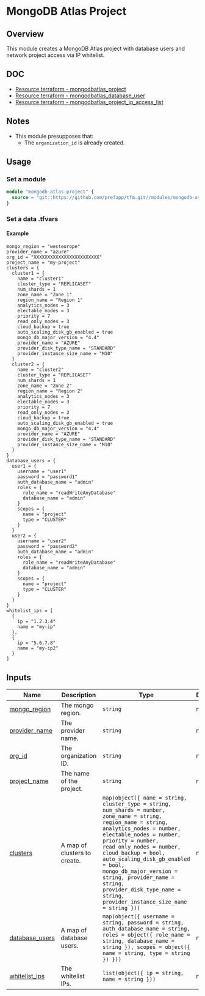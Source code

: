 # MongoDB Atlas Project

## Overview

This module creates a MongoDB Atlas project with database users and network project access via IP whitelist.

## DOC

- [Resource terraform - mongodbatlas_project](https://registry.terraform.io/providers/mongodb/mongodbatlas/latest/docs/resources/project)
- [Resource terraform - mongodbatlas_database_user](https://registry.terraform.io/providers/mongodb/mongodbatlas/1.23.0/docs/resources/database_user)
- [Resource terraform - mongodbatlas_project_ip_access_list](https://registry.terraform.io/providers/mongodb/mongodbatlas/1.23.0/docs/resources/project_ip_access_list)

## Notes

- This module presupposes that:
  - The `organization_id` is already created.

## Usage

### Set a module

```terraform
module "mongodb-atlas-project" {
  source = "git::https://github.com/prefapp/tfm.git//modules/mongodb-atlas-project?ref=<version>"
}
```

### Set a data .tfvars

#### Example

```hcl
mongo_region = "westeurope"
provider_name = "azure"
org_id = "XXXXXXXXXXXXXXXXXXXXXXXX"
project_name = "my-project"
clusters = {
  cluster1 = {
    name = "cluster1"
    cluster_type = "REPLICASET"
    num_shards = 1
    zone_name = "Zone 1"
    region_name = "Region 1"
    analytics_nodes = 3
    electable_nodes = 3
    priority = 7
    read_only_nodes = 3
    cloud_backup = true
    auto_scaling_disk_gb_enabled = true
    mongo_db_major_version = "4.4"
    provider_name = "AZURE"
    provider_disk_type_name = "STANDARD"
    provider_instance_size_name = "M10"
  }
  cluster2 = {
    name = "cluster2"
    cluster_type = "REPLICASET"
    num_shards = 1
    zone_name = "Zone 2"
    region_name = "Region 2"
    analytics_nodes = 3
    electable_nodes = 3
    priority = 7
    read_only_nodes = 3
    cloud_backup = true
    auto_scaling_disk_gb_enabled = true
    mongo_db_major_version = "4.4"
    provider_name = "AZURE"
    provider_disk_type_name = "STANDARD"
    provider_instance_size_name = "M10"
  }
}
database_users = {
  user1 = {
    username = "user1"
    password = "password1"
    auth_database_name = "admin"
    roles = {
      role_name = "readWriteAnyDatabase"
      database_name = "admin"
    }
    scopes = {
      name = "project"
      type = "CLUSTER"
    }
  }
  user2 = {
    username = "user2"
    password = "password2"
    auth_database_name = "admin"
    roles = {
      role_name = "readWriteAnyDatabase"
      database_name = "admin"
    }
    scopes = {
      name = "project"
      type = "CLUSTER"
    }
  }
}
whitelist_ips = [
  {
    ip = "1.2.3.4"
    name = "my-ip"
  },
  {
    ip = "5.6.7.8"
    name = "my-ip2"
  }
]
```

## Inputs

| Name | Description | Type | Default | Required |
|------|-------------|------|---------|:--------:|
| <a name="input_mongo_region"></a> [mongo_region](#input_mongo_region) | The mongo region. | `string` | n/a | yes |
| <a name="input_provider_name"></a> [provider_name](#input_provider_name) | The provider name. | `string` | n/a | yes |
| <a name="input_org_id"></a> [org_id](#input_org_id) | The organization ID. | `string` | n/a | yes |
| <a name="input_project_name"></a> [project_name](#input_project_name) | The name of the project. | `string` | n/a | yes |
| <a name="input_clusters"></a> [clusters](#input_clusters) | A map of clusters to create. | `map(object({ name = string, cluster_type = string, num_shards = number, zone_name = string, region_name = string, analytics_nodes = number, electable_nodes = number, priority = number, read_only_nodes = number, cloud_backup = bool, auto_scaling_disk_gb_enabled = bool, mongo_db_major_version = string, provider_name = string, provider_disk_type_name = string, provider_instance_size_name = string }))` | n/a | yes |
| <a name="input_database_users"></a> [database_users](#input_database_users) | A map of database users. | `map(object({ username = string, password = string, auth_database_name = string, roles = object({ role_name = string, database_name = string }), scopes = object({ name = string, type = string }) }))` | n/a | yes |
| <a name="input_whitelist_ips"></a> [whitelist_ips](#input_whitelist_ips) | The whitelist IPs. | `list(object({ ip = string, name = string }))` | n/a | yes |
